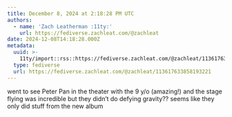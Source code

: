 ```yaml
---
title: December 8, 2024 at 2:18:28 PM UTC
authors:
  - name: 'Zach Leatherman :11ty:'
    url: https://fediverse.zachleat.com/@zachleat
date: 2024-12-08T14:18:28.000Z
metadata:
  uuid: >-
    11ty/import::rss::https://fediverse.zachleat.com/@zachleat/113617633858193221
  type: fediverse
  url: https://fediverse.zachleat.com/@zachleat/113617633858193221
---
```

went to see Peter Pan in the theater with the 9 y/o (amazing!) and the stage flying was incredible but they didn’t do defying gravity?? seems like they only did stuff from the new album